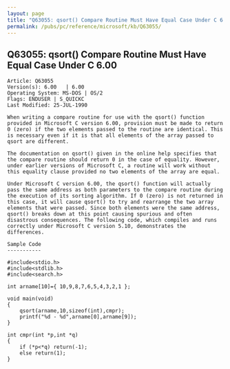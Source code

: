 ```yaml
---
layout: page
title: "Q63055: qsort() Compare Routine Must Have Equal Case Under C 6.00"
permalink: /pubs/pc/reference/microsoft/kb/Q63055/
---
```


## Q63055: qsort() Compare Routine Must Have Equal Case Under C 6.00

	Article: Q63055
	Version(s): 6.00   | 6.00
	Operating System: MS-DOS | OS/2
	Flags: ENDUSER | S_QUICKC
	Last Modified: 25-JUL-1990
	
	When writing a compare routine for use with the qsort() function
	provided in Microsoft C version 6.00, provision must be made to return
	0 (zero) if the two elements passed to the routine are identical. This
	is necessary even if it is that all elements of the array passed to
	qsort are different.
	
	The documentation on qsort() given in the online help specifies that
	the compare routine should return 0 in the case of equality. However,
	under earlier versions of Microsoft C, a routine will work without
	this equality clause provided no two elements of the array are equal.
	
	Under Microsoft C version 6.00, the qsort() function will actually
	pass the same address as both parameters to the compare routine during
	the execution of its sorting algorithm. If 0 (zero) is not returned in
	this case, it will cause qsort() to try and rearrange the two array
	elements that were passed. Since both elements were the same address,
	qsort() breaks down at this point causing spurious and often
	disastrous consequences. The following code, which compiles and runs
	correctly under Microsoft C version 5.10, demonstrates the
	differences.
	
	Sample Code
	-----------
	
	#include<stdio.h>
	#include<stdlib.h>
	#include<search.h>
	
	int arname[10]={ 10,9,8,7,6,5,4,3,2,1 };
	
	void main(void)
	{
	    qsort(arname,10,sizeof(int),cmpr);
	    printf("%d - %d",arname[0],arname[9]);
	}
	
	int cmpr(int *p,int *q)
	{
	    if (*p<*q) return(-1);
	    else return(1);
	}
